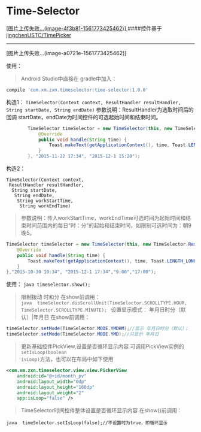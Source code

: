 # Time-Selector
[ [图片上传失败...(image-4f3b81-1561773425462)] ](https://bintray.com/liuli/maven/Time-Selector/_latestVersion) 
####控件基于[jingchenUSTC/TimePicker](https://github.com/jingchenUSTC/TimePicker "感谢jingchenUSTC" )

---


[图片上传失败...(image-a0721e-1561773425462)]




使用：
>Android Studio中直接在 gradle中加入：
```javascript
compile 'com.xm.zxn.timeselector:time-selector:1.0.0'
```
构造1：
`TimeSelector(Context context, ResultHandler resultHandler, String startDate, String endDate)`
参数说明：ResultHandler为选取时间后的回调 startDate，endDate为时间控件的可选起始时间和结束时间。
```java
        TimeSelector timeSelector = new TimeSelector(this, new TimeSelector.ResultHandler() {
            @Override
            public void handle(String time) {
                Toast.makeText(getApplicationContext(), time, Toast.LENGTH_LONG).show();
            }
        }, "2015-11-22 17:34", "2015-12-1 15:20");
```

构造2：
```
TimeSelector(Context context,
 ResultHandler resultHandler,
  String startDate,
   String endDate,
    String workStartTime,
     String workEndTime)
```
>参数说明：传入workStartTime，workEndTime可选时间为起始时间和结束时间范围内的每日“时：分”的起始和结束时间，如限制可选时间为：朝9晚5。
```java 
TimeSelector timeSelector = new TimeSelector(this, new TimeSelector.ResultHandler() {
	@Override
	public void handle(String time) {
    	Toast.makeText(getApplicationContext(), time, Toast.LENGTH_LONG).show();
	}
},"2015-10-30 10:34", "2015-12-1 17:34","9:00","17:00");
```
使用：
```java timeSelector.show();```


>限制拨动 时和分
在show前调用：     
```java  timeSelector.disScrollUnit(TimeSelector.SCROLLTYPE.HOUR, TimeSelector.SCROLLTYPE.MINUTE); ```
>设置显示模式： 年月日时分（默认）|年月日
在show前调用：
```java 
timeSelector.setMode(TimeSelector.MODE.YMDHM);//显示 年月日时分（默认）；
timeSelector.setMode(TimeSelector.MODE.YMD);//只显示 年月日
```

>更新基础控件PickView,设置是否循环显示内容
可调用PickView实例的<code>setIsLoop(boolean isLoop)</code>方法，也可以在布局中如下使用
```xml
<com.xm.zxn.timeselector.view.view.PickerView
    android:id="@+id/month_pv"
    android:layout_width="0dp"
    android:layout_height="160dp"
    android:layout_weight="2"
    app:isLoop="false" /> 
```            
>TimeSelector时间控件整体设置是否循环显示内容
在show()前调用：
        
```java  timeSelector.setIsLoop(false);//不设置时为true，即循环显示 ```



